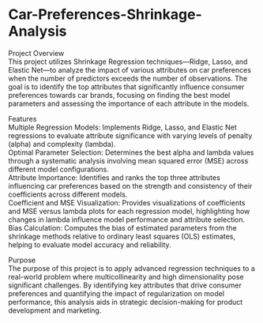 # Car-Preferences-Shrinkage-Analysis

Project Overview  
This project utilizes Shrinkage Regression techniques—Ridge, Lasso, and Elastic Net—to analyze the impact of various attributes on car preferences when the number of predictors exceeds the number of observations. The goal is to identify the top attributes that significantly influence consumer preferences towards car brands, focusing on finding the best model parameters and assessing the importance of each attribute in the models.

Features  
Multiple Regression Models: Implements Ridge, Lasso, and Elastic Net regressions to evaluate attribute significance with varying levels of penalty (alpha) and complexity (lambda).  
Optimal Parameter Selection: Determines the best alpha and lambda values through a systematic analysis involving mean squared error (MSE) across different model configurations.  
Attribute Importance: Identifies and ranks the top three attributes influencing car preferences based on the strength and consistency of their coefficients across different models.  
Coefficient and MSE Visualization: Provides visualizations of coefficients and MSE versus lambda plots for each regression model, highlighting how changes in lambda influence model performance and attribute selection.  
Bias Calculation: Computes the bias of estimated parameters from the shrinkage methods relative to ordinary least squares (OLS) estimates, helping to evaluate model accuracy and reliability.  

Purpose  
The purpose of this project is to apply advanced regression techniques to a real-world problem where multicollinearity and high dimensionality pose significant challenges. By identifying key attributes that drive consumer preferences and quantifying the impact of regularization on model performance, this analysis aids in strategic decision-making for product development and marketing.
